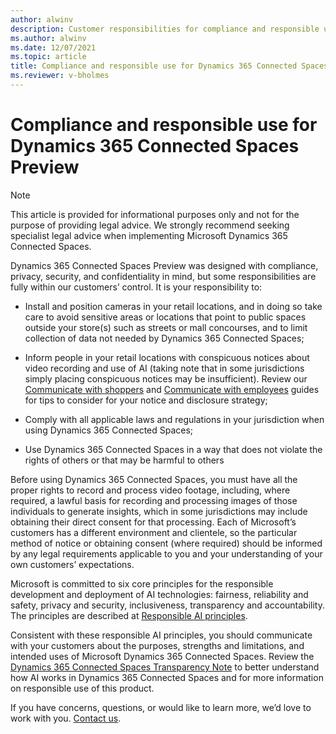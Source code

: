 ```yaml
---
author: alwinv
description: Customer responsibilities for compliance and responsible use regarding Dynamics 365 Connected Spaces Preview
ms.author: alwinv
ms.date: 12/07/2021
ms.topic: article
title: Compliance and responsible use for Dynamics 365 Connected Spaces Preview
ms.reviewer: v-bholmes
---
```


# Compliance and responsible use for Dynamics 365 Connected Spaces Preview

> [!NOTE]
> This article is provided for informational purposes only and not for the purpose of providing legal advice. We strongly recommend seeking specialist legal advice when implementing Microsoft Dynamics 365 Connected Spaces. 

Dynamics 365 Connected Spaces Preview was designed with compliance, privacy, security, and confidentiality in mind, but some responsibilities are fully within our customers’ control. It is your responsibility to:

- Install and position cameras in your retail locations, and in doing so take care to avoid sensitive areas or locations that point to public spaces outside your store(s) such as streets or mall concourses, and to limit collection of data not needed by Dynamics 365 Connected Spaces; 

- Inform people in your retail locations with conspicuous notices about video recording and use of AI (taking note that in some jurisdictions simply placing conspicuous notices may be insufficient). Review our [Communicate with shoppers](communication-plan.md) and [Communicate with employees](employee-plan.md) guides for tips to consider for your notice and disclosure strategy;

- Comply with all applicable laws and regulations in your jurisdiction when using Dynamics 365 Connected Spaces; 

- Use Dynamics 365 Connected Spaces in a way that does not violate the rights of others or that may be harmful to others

Before using Dynamics 365 Connected Spaces, you must have all the proper rights to record and process video footage, including, where required, a lawful basis for recording and processing images of those individuals to generate insights, which in some jurisdictions may include obtaining their direct consent for that processing. Each of Microsoft’s customers has a different environment and clientele, so the particular method of notice or obtaining consent (where required) should be informed by any legal requirements applicable to you and your understanding of your own customers’ expectations.

Microsoft is committed to six core principles for the responsible development and deployment of AI technologies: fairness, reliability and safety, privacy and security, inclusiveness, transparency and accountability. The principles are described at [Responsible AI principles](https://www.microsoft.com/en-us/ai/responsible-ai?rtc=1&activetab=pivot1%3aprimaryr6). 

Consistent with these responsible AI principles, you should communicate with your customers about the purposes, strengths and limitations, and intended uses of Microsoft Dynamics 365 Connected Spaces. Review the [Dynamics 365 Connected Spaces Transparency Note](transparency-note) to better understand how AI works in Dynamics 365 Connected Spaces and for more information on responsible use of this product. 

If you have concerns, questions, or would like to learn more, we’d love to work with you. [Contact us](mailto:respinnovfeedback@microsoft.com).

